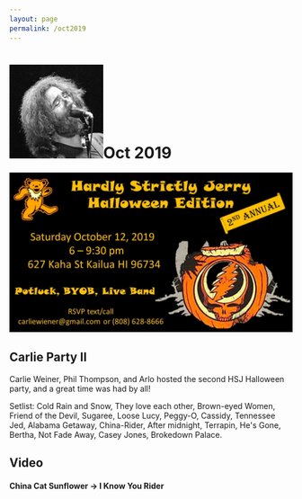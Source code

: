 ```yaml
---
layout: page
permalink: /oct2019
---
```


<h1><img class="ui avatar image" src="/images/jerryavatar.jpg">Oct 2019</h1>

<img class="ui centered fluid image" src="/invites/oct-2019.jpg">

## Carlie Party II

Carlie Weiner, Phil Thompson, and Arlo hosted the second HSJ Halloween party, and a great time was had by all!

Setlist:  Cold Rain and Snow, They love each other, Brown-eyed Women, Friend of the Devil, Sugaree, Loose Lucy, Peggy-O, Cassidy, Tennessee Jed, Alabama Getaway, China-Rider, After midnight, Terrapin, He's Gone, Bertha, Not Fade Away, Casey Jones, Brokedown Palace.

## Video

#### China Cat Sunflower -> I Know You Rider

<div class="ui embed" data-source="youtube" data-id="_lnnOWe8jlY"></div>


